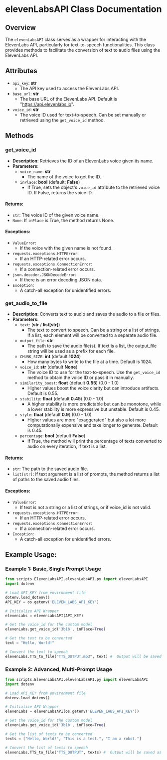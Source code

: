 # elevenLabsAPI Class Documentation

## Overview
The `elevenLabsAPI` class serves as a wrapper for interacting with the ElevenLabs API, particularly for text-to-speech functionalities. This class provides methods to facilitate the conversion of text to audio files using the ElevenLabs API.

## Attributes

- `api_key`: **str**
    - The API key used to access the ElevenLabs API.
- `base_url`: **str**
    - The base URL of the ElevenLabs API. Default is "https://api.elevenlabs.io".
- `voice_id`: **str**
    - The voice ID used for text-to-speech. Can be set manually or retrieved using the `get_voice_id` method.

## Methods
### get_voice_id
- **Description**: Retrieves the ID of an ElevenLabs voice given its name.
- **Parameters**:
    - `voice_name`: **str**
        - The name of the voice to get the ID.
    - `inPlace`: **bool** (default: **False**)
        - If True, sets the object's `voice_id` attribute to the retrieved voice ID. If False, returns the voice ID.
#### **Returns**: 
- ```str```: The voice ID of the given voice name.
- ```None```: If `inPlace` is True, the method returns None.

#### **Exceptions**:
  - `ValueError`: 
    - If the voice with the given name is not found.
  - `requests.exceptions.HTTPError`: 
    - If an HTTP-related error occurs.
  - `requests.exceptions.ConnectionError`: 
    - If a connection-related error occurs.
  - `json.decoder.JSONDecodeError`: 
    - If there is an error decoding JSON data.
  - `Exception`: 
    - A catch-all exception for unidentified errors.

### get_audio_to_file
- **Description**: Converts text to audio and saves the audio to a file or files.
- **Parameters**:
    - `text`: (**str** / **list[str]**)
        - The text to convert to speech. Can be a string or a list of strings. If a list, each element will be converted to a separate audio file.
    - `output_file`: **str**
        - The path to save the audio file(s). If text is a list, the output_file string will be used as a prefix for each file.
    - `CHUNK_SIZE`: **int** (default **1024**)
        - How many bytes to write to the file at a time. Default is 1024.
    - `voice_id`: **str** (default **None**)
        - The voice ID to use for the text-to-speech. Use the `get_voice_id` method to obtain the voice ID or pass it in manually.
    - `similarity_boost`: **float** (default **0.55**) (0.0 - 1.0)
        - Higher values boost the voice clarity but can introduce artifacts. Default is 0.55.
    - `stability`: **float** (default **0.45**) (0.0 - 1.0)
        - A higher stability is more predictable but can be monotone, while a lower stability is more expressive but unstable. Default is 0.45.
    - `style`: **float** (default **0.9**) (0.0 - 1.0)
        - Higher values are more "exaggerated" but also a lot more computationally expensive and take longer to generate. Default is 0.45.
    - `percentage`: **bool** (default **False**)
        - If True, the method will print the percentage of texts converted to audio on every iteration, if text is a list.
#### **Returns**: 
- ```str```: The path to the saved audio file.
- ```list[str]```: If text argument is a list of prompts, the method returns a list of paths to the saved audio files.
#### **Exceptions**:
  - `ValueError`:
    - If text is not a string or a list of strings, or if voice_id is not valid.
  - `requests.exceptions.HTTPError`: 
    - If an HTTP-related error occurs.
  - `requests.exceptions.ConnectionError`: 
    - If a connection-related error occurs.
  - `Exception`: 
    - A catch-all exception for unidentified errors.

## Example Usage:
### Example 1: Basic, Single Prompt Usage
```python
from scripts.ElevenLabsAPI.elevenLabsAPI.py import elevenLabsAPI
import dotenv

# Load API_KEY from environment file
dotenv.load_dotenv()
API_KEY = os.getenv('ELEVEN_LABS_API_KEY')

# Initialize API Wrapper
elevenLabs = elevenLabsAPI(API_KEY)

# Get the voice_id for the custom model
elevenLabs.get_voice_id('3b1b', inPlace=True)

# Get the text to be converted
text = "Hello, World!"

# Convert the text to speech
elevenLabs.TTS_to_file("TTS_OUTPUT.mp3", text) #  Output will be saved as TTS_OUTPUT.mp3
```

### Example 2: Advanced, Multi-Prompt Usage
```python
from scripts.ElevenLabsAPI.elevenLabsAPI.py import elevenLabsAPI
import dotenv

# Load API_KEY from environment file
dotenv.load_dotenv()

# Initialize API Wrapper
elevenLabs = elevenLabsAPI(os.getenv('ELEVEN_LABS_API_KEY'))

# Get the voice_id for the custom model
elevenLabs.get_voice_id('3b1b', inPlace=True)

# Get the list of texts to be converted
texts = ["Hello, World!", "This is a test.", "I am a robot."]

# Convert the list of texts to speech
elevenLabs.TTS_to_file("TTS_OUTPUT", texts) #  Output will be saved as TTS_OUTPUT_0.mp3, TTS_OUTPUT_1.mp3, and TTS_OUTPUT_2.mp3
```